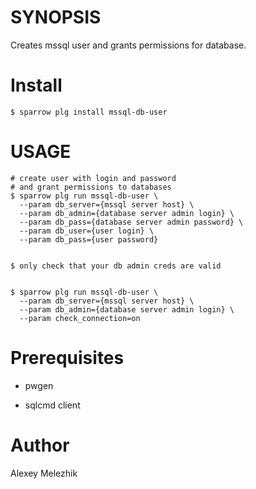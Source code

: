 # SYNOPSIS

Creates mssql user and grants permissions for database.

# Install

    $ sparrow plg install mssql-db-user

# USAGE

    # create user with login and password
    # and grant permissions to databases
    $ sparrow plg run mssql-db-user \
      --param db_server={mssql server host} \
      --param db_admin={database server admin login} \
      --param db_pass={database server admin password} \
      --param db_user={user login} \
      --param db_pass={user password}


    $ only check that your db admin creds are valid


    $ sparrow plg run mssql-db-user \
      --param db_server={mssql server host} \
      --param db_admin={database server admin login} \
      --param check_connection=on
    
# Prerequisites

* pwgen

* sqlcmd client 

# Author

Alexey Melezhik


